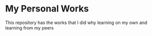 # My Personal Works
This repository has the works that I did why learning on my own and learning from my peers
